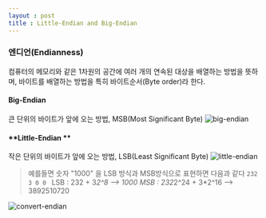 ```yaml
---
layout : post
title : Little-Endian and Big-Endian
---
```



### **엔디언(Endianness)**
컴퓨터의 메모리와 같은 1차원의 공간에 여러 개의 연속된 대상을 배열하는 방법을 뜻하며, 바이트를 배열하는 방법을 특히 바이트순서(Byte order)라 한다.


#### **Big-Endian**
큰 단위의 바이트가 앞에 오는 방법, MSB(Most Significant Byte)
![big-endian](http://upload.wikimedia.org/wikipedia/commons/thumb/5/54/Big-Endian.svg/400px-Big-Endian.svg.png)



#### **Little-Endian **
작은 단위의 바이트가 앞에 오는 방법, LSB(Least Significant Byte)
![little-endian](http://upload.wikimedia.org/wikipedia/commons/thumb/e/ed/Little-Endian.svg/400px-Little-Endian.svg.png)


> 예를들면 숫자 "1000" 을 LSB 방식과 MSB방식으로 표현하면 다음과 같다
>`232 3 0 0 `
LSB : 232 +  3*2^8   --> 1000
MSB : 232*2^24 + 3*2^16  --> 3892510720

![convert-endian](http://ww1.sinaimg.cn/large/006tNc79gw1faain1p348j30ey04kdge.jpg)
